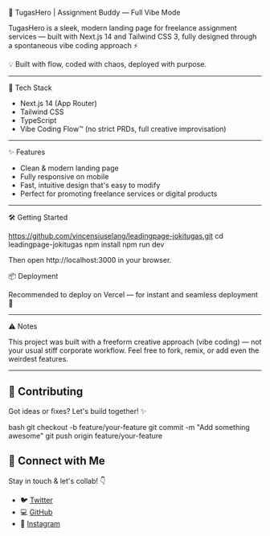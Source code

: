 🚀 TugasHero | Assignment Buddy — Full Vibe Mode

TugasHero is a sleek, modern landing page for freelance assignment services — built with Next.js 14 and Tailwind CSS 3, fully designed through a spontaneous vibe coding approach ⚡️

💡 Built with flow, coded with chaos, deployed with purpose.

---

🔧 Tech Stack

- Next.js 14 (App Router)
- Tailwind CSS
- TypeScript
- Vibe Coding Flow™️ (no strict PRDs, full creative improvisation)

---

✨ Features

- Clean & modern landing page
- Fully responsive on mobile
- Fast, intuitive design that's easy to modify
- Perfect for promoting freelance services or digital products

---

🛠 Getting Started

https://github.com/vincensiuselang/leadingpage-jokitugas.git
cd leadingpage-jokitugas
npm install
npm run dev

Then open http://localhost:3000 in your browser.

📦 Deployment

Recommended to deploy on Vercel — for instant and seamless deployment 🚀

---

⚠️ Notes

This project was built with a freeform creative approach (vibe coding) — not your usual stiff corporate workflow. Feel free to fork, remix, or add even the weirdest features.

---

## 🤝 Contributing

Got ideas or fixes? Let's build together! ✨

bash
git checkout -b feature/your-feature
git commit -m "Add something awesome"
git push origin feature/your-feature


## 📲 Connect with Me

Stay in touch & let's collab! 👇  
- 🐦 [Twitter](https://X.com/swagtutupkup)  
- 💻 [GitHub](https://github.com/vincensiuselang)  
- 📸 [Instagram](https://www.instagram.com/vincenelang)
